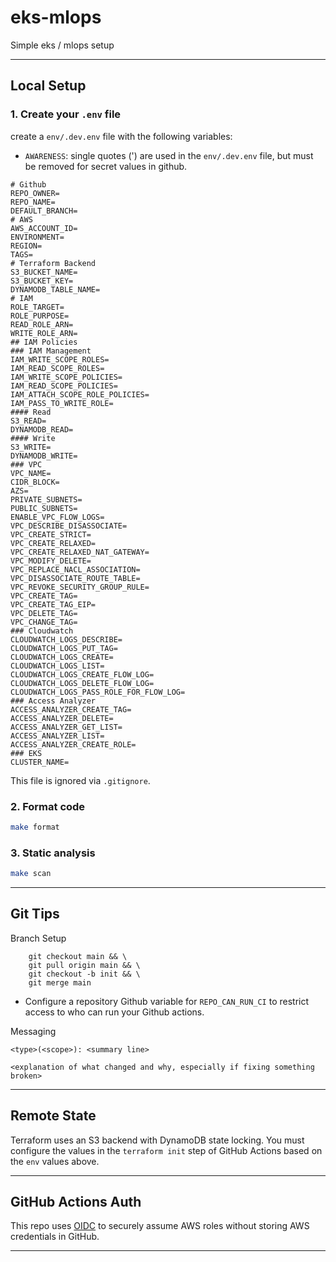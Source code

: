 # eks-mlops
Simple eks / mlops setup

---

## Local Setup

### 1. Create your `.env` file
create a `env/.dev.env` file with the following variables:
- `AWARENESS`: single quotes (') are used in the `env/.dev.env` file, but must be removed for secret values in github.
```env
# Github
REPO_OWNER=
REPO_NAME=
DEFAULT_BRANCH=
# AWS
AWS_ACCOUNT_ID=
ENVIRONMENT=
REGION=
TAGS=
# Terraform Backend
S3_BUCKET_NAME=
S3_BUCKET_KEY=
DYNAMODB_TABLE_NAME=
# IAM
ROLE_TARGET=
ROLE_PURPOSE=
READ_ROLE_ARN=
WRITE_ROLE_ARN=
## IAM Policies
### IAM Management
IAM_WRITE_SCOPE_ROLES=
IAM_READ_SCOPE_ROLES=
IAM_WRITE_SCOPE_POLICIES=
IAM_READ_SCOPE_POLICIES=
IAM_ATTACH_SCOPE_ROLE_POLICIES=
IAM_PASS_TO_WRITE_ROLE=
#### Read
S3_READ=
DYNAMODB_READ=
#### Write
S3_WRITE=
DYNAMODB_WRITE=
### VPC
VPC_NAME=
CIDR_BLOCK=
AZS=
PRIVATE_SUBNETS=
PUBLIC_SUBNETS=
ENABLE_VPC_FLOW_LOGS=
VPC_DESCRIBE_DISASSOCIATE=
VPC_CREATE_STRICT=
VPC_CREATE_RELAXED=
VPC_CREATE_RELAXED_NAT_GATEWAY=
VPC_MODIFY_DELETE=
VPC_REPLACE_NACL_ASSOCIATION=
VPC_DISASSOCIATE_ROUTE_TABLE=
VPC_REVOKE_SECURITY_GROUP_RULE=
VPC_CREATE_TAG=
VPC_CREATE_TAG_EIP=
VPC_DELETE_TAG=
VPC_CHANGE_TAG=
### Cloudwatch
CLOUDWATCH_LOGS_DESCRIBE=
CLOUDWATCH_LOGS_PUT_TAG=
CLOUDWATCH_LOGS_CREATE=
CLOUDWATCH_LOGS_LIST=
CLOUDWATCH_LOGS_CREATE_FLOW_LOG=
CLOUDWATCH_LOGS_DELETE_FLOW_LOG=
CLOUDWATCH_LOGS_PASS_ROLE_FOR_FLOW_LOG=
### Access Analyzer
ACCESS_ANALYZER_CREATE_TAG=
ACCESS_ANALYZER_DELETE=
ACCESS_ANALYZER_GET_LIST=
ACCESS_ANALYZER_LIST=
ACCESS_ANALYZER_CREATE_ROLE=
### EKS
CLUSTER_NAME=
```
This file is ignored via `.gitignore`.

### 2. Format code
```bash
make format
```

### 3. Static analysis
```bash
make scan
```

---

## Git Tips
Branch Setup
```shell
    git checkout main && \
    git pull origin main && \
    git checkout -b init && \
    git merge main
```
- Configure a repository Github variable for `REPO_CAN_RUN_CI` to restrict access to who can run your Github actions.

Messaging
```
<type>(<scope>): <summary line>

<explanation of what changed and why, especially if fixing something broken>

```
---

## Remote State

Terraform uses an S3 backend with DynamoDB state locking. You must configure the values in the `terraform init` step of GitHub Actions based on the `env` values above.

---

## GitHub Actions Auth

This repo uses [OIDC](https://docs.aws.amazon.com/IAM/latest/UserGuide/id_roles_providers_create_oidc.html) to securely assume AWS roles without storing AWS credentials in GitHub.

---